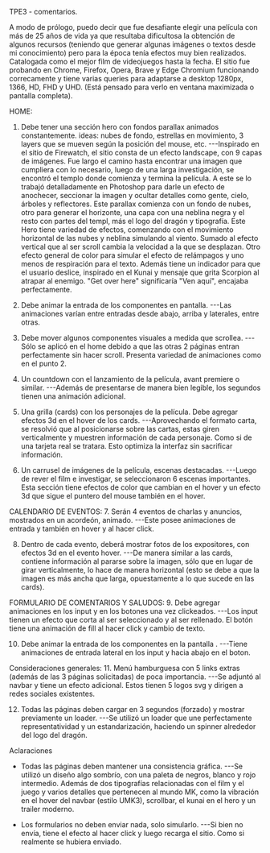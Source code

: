 TPE3 - comentarios.

A modo de prólogo, puedo decir que fue desafiante elegir una película con más de 25 años de vida ya que resultaba
dificultosa la obtención de algunos recursos (teniendo que generar algunas imágenes o textos desde mi conocimiento)
pero para la época tenía efectos muy bien realizados. Catalogada como el mejor film de videojuegos hasta la fecha.
El sitio fue probando en Chrome, Firefox, Opera, Brave y Edge Chromium funcionando correcamente y tiene varias queries
para adaptarse a desktop 1280px, 1366, HD, FHD y UHD. (Está pensado para verlo en ventana maximizada o pantalla completa).

HOME:
1. Debe tener una sección hero con fondos parallax animados constantemente. ideas:
nubes de fondo, estrellas en movimiento, 3 layers que se mueven según la posición
del mouse, etc.
---Inspirado en el sitio de Firewatch, el sitio consta de un efecto landscape, con 9 capas de imágenes.
Fue largo el camino hasta encontrar una imagen que cumpliera con lo necesario, luego de una larga investigación,
se encontró el templo donde comienza y termina la película. A este se lo trabajó detalladamente en Photoshop para
darle un efecto de anochecer, seccionar la imagen y ocultar detalles como gente, cielo, árboles y reflectores.
Este parallax comienza con un fondo de nubes, otro para generar el horizonte, una capa con una neblina negra y el
resto con partes del templ, más el logo del dragón y tipografía.
Este Hero tiene variedad de efectos, comenzando con el movimiento horizontal de las nubes y neblina simulando al viento.
Sumado al efecto vertical que al ser scroll cambia la velocidad a la que se desplazan.
Otro efecto general de color para simular el efecto de relámpagos y uno menos de respiración para el texto.
Además tiene un indicador para que el usuario deslice, inspirado en el Kunai y mensaje que grita Scorpion al atrapar al enemigo.
"Get over here" significaría "Ven aquí", encajaba perfectamente.

2. Debe animar la entrada de los componentes en pantalla.
---Las animaciones varían entre entradas desde abajo, arriba y laterales, entre otras.

3. Debe mover algunos componentes visuales a medida que scrollea.
---Sólo se aplicó en el home debido a que las otras 2 páginas entran perfectamente sin hacer scroll. Presenta variedad de
animaciones como en el punto 2.

4. Un countdown con el lanzamiento de la película, avant premiere o similar.
---Además de presentarse de manera bien legible, los segundos tienen una animación adicional.

5. Una grilla (cards) con los personajes de la película. Debe agregar efectos 3d en el hover
de los cards.
---Aprovechando el formato carta, se resolvió que al posicionarse sobre las cartas, estas giren verticalmente y muestren
información de cada personaje. Como si de una tarjeta real se tratara. Esto optimiza la interfaz sin sacrificar información.

6. Un carrusel de imágenes de la película, escenas destacadas.
---Luego de rever el film e investigar, se seleccionaron 6 escenas importantes. Esta sección tiene efectos de color que cambian
en el hover y un efecto 3d que sigue el puntero del mouse también en el hover.

CALENDARIO DE EVENTOS:
7. Serán 4 eventos de charlas y anuncios, mostrados en un acordeón, animado.
---Este posee animaciones de entrada y también en hover y al hacer click.

8. Dentro de cada evento, deberá mostrar fotos de los expositores, con efectos 3d en el evento hover.
---De manera similar a las cards, contiene información al pararse sobre la imagen, sólo que en lugar de girar verticalmente, lo 
hace de manera horizontal (esto se debe a que la imagen es más ancha que larga, opuestamente a lo que sucede en las cards).

FORMULARIO DE COMENTARIOS Y SALUDOS:
9. Debe agregar animaciones en los input y en los botones una vez clickeados.
---Los input tienen un efecto que corta al ser seleccionado y al ser rellenado. El botón tiene una animación de fill
al hacer click y cambio de texto.

10. Debe animar la entrada de los componentes en la pantalla .
---Tiene animaciones de entrada lateral en los input y hacia abajo en el boton. 

Consideraciones generales:
11. Menú hamburguesa con 5 links extras (además de las 3 páginas solicitadas) de poca
importancia.
---Se adjuntó al navbar y tiene un efecto adicional. Estos tienen 5 logos svg y dirigen a redes sociales existentes.

12. Todas las páginas deben cargar en 3 segundos (forzado) y mostrar previamente un loader.
---Se utilizó un loader que une perfectamente representatividad y un estandarización, haciendo un spinner alrededor del logo del dragón.


Aclaraciones
- Todas las páginas deben mantener una consistencia gráfica.
---Se utilizó un diseño algo sombrío, con una paleta de negros, blanco y rojo intermedio. Además de dos tipografías relacionadas
con el film y el juego y varios detalles que pertenecen al mundo MK, como la vibración en el hover del navbar (estilo UMK3),
scrollbar, el kunai en el hero y un trailer moderno.


- Los formularios no deben enviar nada, solo simularlo.
---Si bien no envía, tiene el efecto al hacer click y luego recarga el sitio. Como si realmente se hubiera enviado.